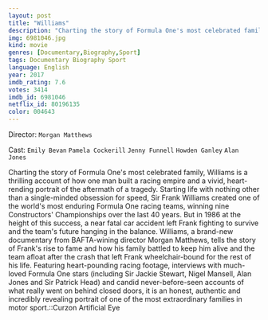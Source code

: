 ```yaml
---
layout: post
title: "Williams"
description: "Charting the story of Formula One's most celebrated family, Williams is a thrilling account of how one man built a racing empire and a vivid, heart-rending portrait of the aftermath of a tragedy. Starting life with nothing other than a single-minded obsession for speed, Sir Frank Williams created one of the world's most enduring Formula One racing teams, winning nine Constructors' Championships over the last 40 years. But in 1986 at the height of this success, a near fatal car accident left Frank fighting to survive and the team's future hanging in the balance. Williams, a.."
img: 6981046.jpg
kind: movie
genres: [Documentary,Biography,Sport]
tags: Documentary Biography Sport 
language: English
year: 2017
imdb_rating: 7.6
votes: 3414
imdb_id: 6981046
netflix_id: 80196135
color: 004643
---
```

Director: `Morgan Matthews`  

Cast: `Emily Bevan` `Pamela Cockerill` `Jenny Funnell` `Howden Ganley` `Alan Jones` 

Charting the story of Formula One's most celebrated family, Williams is a thrilling account of how one man built a racing empire and a vivid, heart-rending portrait of the aftermath of a tragedy. Starting life with nothing other than a single-minded obsession for speed, Sir Frank Williams created one of the world's most enduring Formula One racing teams, winning nine Constructors' Championships over the last 40 years. But in 1986 at the height of this success, a near fatal car accident left Frank fighting to survive and the team's future hanging in the balance. Williams, a brand-new documentary from BAFTA-wining director Morgan Matthews, tells the story of Frank's rise to fame and how his family battled to keep him alive and the team afloat after the crash that left Frank wheelchair-bound for the rest of his life. Featuring heart-pounding racing footage, interviews with much-loved Formula One stars (including Sir Jackie Stewart, Nigel Mansell, Alan Jones and Sir Patrick Head) and candid never-before-seen accounts of what really went on behind closed doors, it is an honest, authentic and incredibly revealing portrait of one of the most extraordinary families in motor sport.::Curzon Artificial Eye